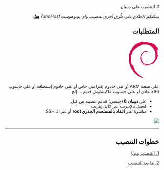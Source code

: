 <div dir="RTL" align="right" style="direction:rtl;text-align:right;">
# التنصيب على ديبيان

*يمكنكم الإطلاع على طُرق أخرى لتنصيب واي يونوهوست  YunoHost **[هنا](/install)**.*

## المتطلبات

<img width=100 src="/images/debian-logo.png">

على منصة ARM أو على خادوم إفتراضي خاص أو على خادوم إستضافة أو على حاسوب x86 عادي أو على حاسوب ماكينطوش قديم … إلخ

* على **ديبيان 8** (جيسي) قد تم تنصيبه مِن قبل
* مُتصل بالإنترنت عبر كابل إيثرنت
* مباشرة عبر **النفاذ بالمستخدم الجذري root** أو عبر الـ SSH

<img width=650 src="/images/debian_install.png">

---

## خطوات التنصيب

<a class="btn btn-lg btn-default" href="/install_manually">1. التنصيب يدويًا</a>

<a class="btn btn-lg btn-default" href="/postinstall">2. ما بعد التنصيب</a>

